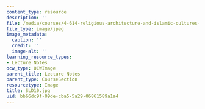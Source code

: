 ```yaml
---
content_type: resource
description: ''
file: /media/courses/4-614-religious-architecture-and-islamic-cultures-fall-2002/bb66dc9f09decba55a2906861589a1a4_SLD10.jpg
file_type: image/jpeg
image_metadata:
  caption: ''
  credit: ''
  image-alt: ''
learning_resource_types:
- Lecture Notes
ocw_type: OCWImage
parent_title: Lecture Notes
parent_type: CourseSection
resourcetype: Image
title: SLD10.jpg
uid: bb66dc9f-09de-cba5-5a29-06861589a1a4
---
```

